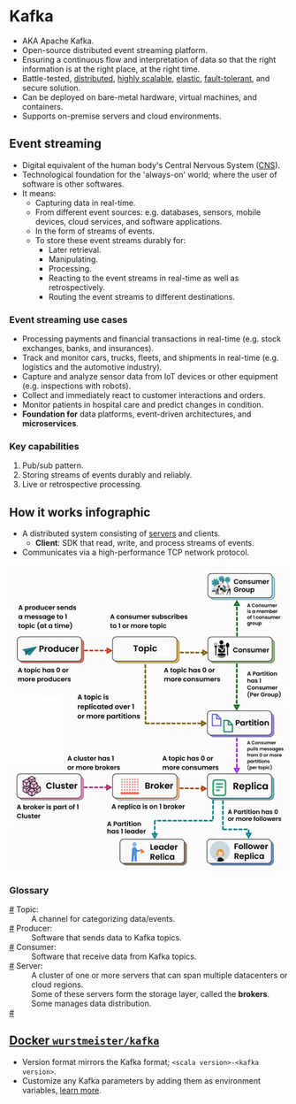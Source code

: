 # Kafka

- AKA Apache Kafka.
- Open-source distributed event streaming platform.
- Ensuring a continuous flow and interpretation of data so that the right information is at the right place, at the right time.
- Battle-tested, [distributed][distributed-link], [highly scalable](scalability-link), [elastic][elastic-link], [fault-tolerant](fault-tolerant-link), and secure solution.
- Can be deployed on bare-metal hardware, virtual machines, and containers.
- Supports on-premise servers and cloud environments.

## Event streaming

- Digital equivalent of the human body's Central Nervous System ([CNS](https://en.wikipedia.org/wiki/Central_nervous_system)).
- Technological foundation for the 'always-on' world; where the user of software is other softwares.
- It means:
  - Capturing data in real-time.
  - From different event sources: e.g. databases, sensors, mobile devices, cloud services, and software applications.
  - In the form of streams of events.
  - To store these event streams durably for:
    - Later retrieval.
    - Manipulating.
    - Processing.
    - Reacting to the event streams in real-time as well as retrospectively.
    - Routing the event streams to different destinations.

### Event streaming use cases

- Processing payments and financial transactions in real-time (e.g. stock exchanges, banks, and insurances).
- Track and monitor cars, trucks, fleets, and shipments in real-time (e.g. logistics and the automotive industry).
- Capture and analyze sensor data from IoT devices or other equipment (e.g. inspections with robots).
- Collect and immediately react to customer interactions and orders.
- Monitor patients in hospital care and predict changes in condition.
- **Foundation for** data platforms, event-driven architectures, and **microservices**.

### Key capabilities

1. Pub/sub pattern.
2. Storing streams of events durably and reliably.
3. Live or retrospective processing.

## How it works infographic

- A distributed system consisting of [servers](./README.md#serverDefinition) and clients.
  - **Client**: SDK that read, write, and process streams of events.
- Communicates via a high-performance TCP network protocol.

![How Kafka works infographic](./how-it-works.png)

### Glossary

<dl>
  <dt id="topicDefinition">
    <a href="#topicDefinition">#</a>
    Topic:
  </dt>
  <dd>A channel for categorizing data/events.</dd>
  <dt id="producerDefinition">
    <a href="#producerDefinition">#</a>
    Producer:
  </dt>
  <dd>Software that sends data to Kafka topics.</dd>
  <dt id="consumerDefinition">
    <a href="#consumerDefinition">#</a>
    Consumer:
  </dt>
  <dd>Software that receive data from Kafka topics.</dd>
  <dt id=serverDefinition">
    <a href="#serverDefinition">#</a>
    Server:
  </dt>
  <dd>A cluster of one or more servers that can span multiple datacenters or cloud regions.</dd>
  <dd>Some of these servers form the storage layer, called the <b>brokers</b>.</dd>
  <dd>Some manages data distribution.</dd>
  <dt id="">
    <a href="#">#</a></dt>
  <dd></dd>
</dl>

## [Docker `wurstmeister/kafka`](https://github.com/wurstmeister/kafka-docker)

- Version format mirrors the Kafka format; `<scala version>-<kafka version>`.
- Customize any Kafka parameters by adding them as environment variables, [learn more](https://github.com/kasir-barati/docker/tree/main/docker-compose-files/kafka#kafkaParameters).

[elastic-link]: https://github.com/kasir-barati/paas-system/blob/cloud-practitioner/aws/glossary.md#elasticityGlobalGlossary
[fault-tolerant-link]: https://www.linkedin.com/posts/kasir-barati_aws-cloudabrengineer-highabravailability-activity-7215737348670504961-vWu6?utm_source=share&utm_medium=member_desktop
[scalability-link]: https://github.com/kasir-barati/paas-system/blob/cloud-practitioner/aws/glossary.md#scalabilityGlobalGlossary
[distributed-link]: https://github.com/kasir-barati/paas-system/blob/cloud-practitioner/aws/glossary.md#distributedSystems
